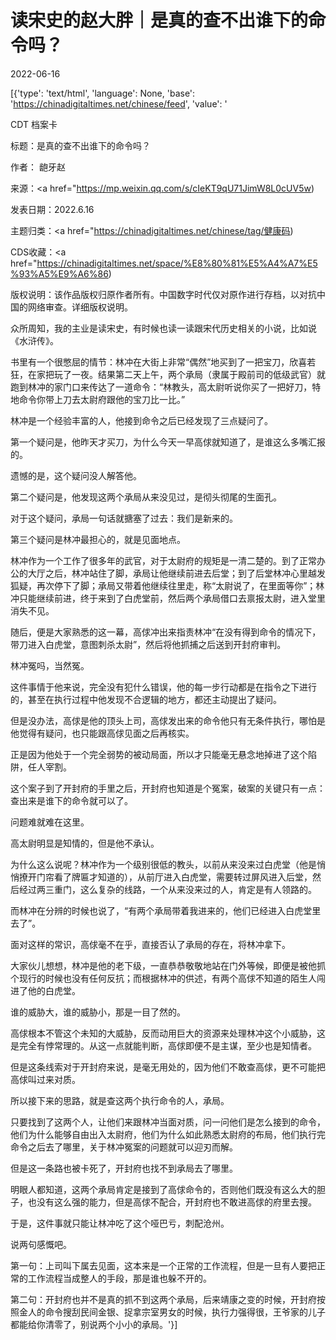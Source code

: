 # 读宋史的赵大胖｜是真的查不出谁下的命令吗？

2022-06-16

[{'type': 'text/html', 'language': None, 'base': 'https://chinadigitaltimes.net/chinese/feed', 'value': '

CDT 档案卡

标题：是真的查不出谁下的命令吗？

作者： 龅牙赵

来源：<a href="https://mp.weixin.qq.com/s/cIeKT9qU71JimW8L0cUV5w)

发表日期：2022.6.16

主题归类：<a href="https://chinadigitaltimes.net/chinese/tag/健康码)

CDS收藏：<a href="https://chinadigitaltimes.net/space/%E8%80%81%E5%A4%A7%E5%93%A5%E9%A6%86)

版权说明：该作品版权归原作者所有。中国数字时代仅对原作进行存档，以对抗中国的网络审查。详细版权说明。





众所周知，我的主业是读宋史，有时候也读一读跟宋代历史相关的小说，比如说《水浒传》。

书里有一个很憋屈的情节：林冲在大街上非常“偶然”地买到了一把宝刀，欣喜若狂，在家把玩了一夜。结果第二天上午，两个承局（隶属于殿前司的低级武官）就跑到林冲的家门口来传达了一道命令：“林教头，高太尉听说你买了一把好刀，特地命令你带上刀去太尉府跟他的宝刀比一比。”

林冲是一个经验丰富的人，他接到命令之后已经发现了三点疑问了。

第一个疑问是，他昨天才买刀，为什么今天一早高俅就知道了，是谁这么多嘴汇报的。

遗憾的是，这个疑问没人解答他。

第二个疑问是，他发现这两个承局从来没见过，是彻头彻尾的生面孔。

对于这个疑问，承局一句话就搪塞了过去：我们是新来的。

第三个疑问是林冲最担心的，就是见面地点。

林冲作为一个工作了很多年的武官，对于太尉府的规矩是一清二楚的。到了正常办公的大厅之后，林冲站住了脚，承局让他继续前进去后堂；到了后堂林冲心里越发狐疑，再次停下了脚；承局又带着他继续往里走，称“太尉说了，在里面等你”；林冲只能继续前进，终于来到了白虎堂前，然后两个承局借口去禀报太尉，进入堂里消失不见。

随后，便是大家熟悉的这一幕，高俅冲出来指责林冲“在没有得到命令的情况下，带刀进入白虎堂，意图刺杀太尉”，然后将他抓捕之后送到开封府审判。

林冲冤吗，当然冤。

这件事情于他来说，完全没有犯什么错误，他的每一步行动都是在指令之下进行的，甚至在执行过程中他发现不合逻辑的地方，都还主动提出了疑问。

但是没办法，高俅是他的顶头上司，高俅发出来的命令他只有无条件执行，哪怕是他觉得有疑问，也只能跟高俅见面之后再核实。

正是因为他处于一个完全弱势的被动局面，所以才只能毫无悬念地掉进了这个陷阱，任人宰割。

这个案子到了开封府的手里之后，开封府也知道是个冤案，破案的关键只有一点：查出来是谁下的命令就可以了。

问题难就难在这里。

高太尉明显是知情的，但是他不承认。

为什么这么说呢？林冲作为一个级别很低的教头，以前从来没来过白虎堂（他是悄悄撩开门帘看了牌匾才知道的），从前厅进入白虎堂，需要转过屏风进入后堂，然后经过两三重门，这么复杂的线路，一个从来没来过的人，肯定是有人领路的。

而林冲在分辨的时候也说了，“有两个承局带着我进来的，他们已经进入白虎堂里去了”。

面对这样的常识，高俅毫不在乎，直接否认了承局的存在，将林冲拿下。

大家伙儿想想，林冲是他的老下级，一直恭恭敬敬地站在门外等候，即便是被他抓个现行的时候也没有任何反抗；而根据林冲的供述，有两个高俅不知道的陌生人闯进了他的白虎堂。

谁的威胁大，谁的威胁小，那是一目了然的。

高俅根本不管这个未知的大威胁，反而动用巨大的资源来处理林冲这个小威胁，这是完全有悖常理的。从这一点就能判断，高俅即便不是主谋，至少也是知情者。

但是这条线索对于开封府来说，是毫无用处的，因为他们不敢查高俅，更不可能把高俅叫过来对质。

所以接下来的思路，就是查这两个执行命令的人，承局。

只要找到了这两个人，让他们来跟林冲当面对质，问一问他们是怎么接到的命令，他们为什么能够自由出入太尉府，他们为什么如此熟悉太尉府的布局，他们执行完命令之后去了哪里，关于林冲冤案的问题就可以迎刃而解。

但是这一条路也被卡死了，开封府也找不到承局去了哪里。

明眼人都知道，这两个承局肯定是接到了高俅命令的，否则他们既没有这么大的胆子，也没有这么强的能力，但是高俅不配合，开封府也不敢进高俅的府里去搜。

于是，这件事就只能让林冲吃了这个哑巴亏，刺配沧州。

说两句感慨吧。

第一句：上司叫下属去见面，这本来是一个正常的工作流程，但是一旦有人要把正常的工作流程当成整人的手段，那是谁也躲不开的。

第二句：开封府也并不是真的抓不到这两个承局，后来靖康之变的时候，开封府按照金人的命令搜刮民间金银、捉拿宗室男女的时候，执行力强得很，王爷家的儿子都能给你清零了，别说两个小小的承局。'}]